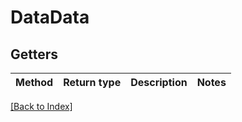 # DataData

## Getters

Method | Return type | Description | Notes
------------ | ------------- | ------------- | -------------

[[Back to Index]](../index.md)
